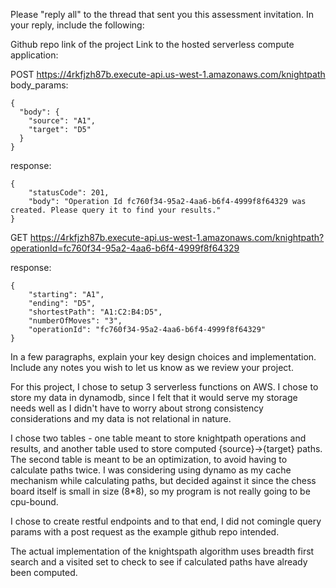 Please "reply all" to the thread that sent you this assessment invitation. In your reply, include the following:

Github repo link of the project
Link to the hosted serverless compute application:


POST https://4rkfjzh87b.execute-api.us-west-1.amazonaws.com/knightpath
body_params: 
```
{
  "body": {
    "source": "A1",
    "target": "D5"
  }
}
```

response:

```
{
    "statusCode": 201,
    "body": "Operation Id fc760f34-95a2-4aa6-b6f4-4999f8f64329 was created. Please query it to find your results."
}
```

GET https://4rkfjzh87b.execute-api.us-west-1.amazonaws.com/knightpath?operationId=fc760f34-95a2-4aa6-b6f4-4999f8f64329

response:

```
{
    "starting": "A1",
    "ending": "D5",
    "shortestPath": "A1:C2:B4:D5",
    "numberOfMoves": "3",
    "operationId": "fc760f34-95a2-4aa6-b6f4-4999f8f64329"
}
```


In a few paragraphs, explain your key design choices and implementation. Include any notes you wish to let us know as we review your project.


For this project, I chose to setup 3 serverless functions on AWS. I chose to store my data in dynamodb, since I felt that it would serve my storage needs well as I didn't have to worry about strong consistency considerations and my data is not relational in nature. 

I chose two tables - one table meant to store knightpath operations and results, and another table used to store computed {source}->{target} paths. The second table is meant to be an optimization, to avoid having to calculate paths twice. I was considering using dynamo as my cache mechanism while calculating paths, but decided against it since the chess board itself is small in size (8*8), so my program is not really going to be cpu-bound.


I chose to create restful endpoints and to that end, I did not comingle query params with a post request as the example github repo intended.

The actual implementation of the knightspath algorithm uses breadth first search and a visited set to check to see if calculated paths have already been computed.
